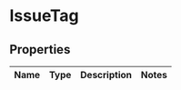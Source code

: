 
# IssueTag

## Properties
Name | Type | Description | Notes
------------ | ------------- | ------------- | -------------



